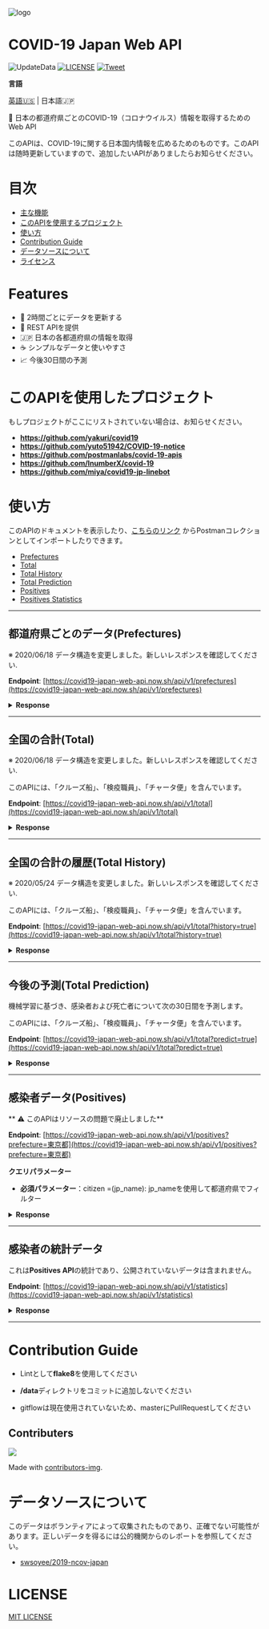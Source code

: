 ![logo](https://github.com/ryo-ma/covid19-japan-web-api/blob/master/.github/logo_img.png)

# COVID-19 Japan Web API
![UpdateData](https://github.com/ryo-ma/covid19-japan-web-api/workflows/UpdateData/badge.svg)
[![LICENSE](https://img.shields.io/github/license/ryo-ma/covid19-japan-web-api?color=blue)](./LICENSE)
[![Tweet](https://img.shields.io/twitter/url?style=social&url=https%3A%2F%2Fgithub.com%2Fryo-ma%2Fcovid19-japan-web-api)](https://twitter.com/intent/tweet?text=日本のコロナウイルス(COVID-19)情報を取得できるWebAPI&url=https%3A%2F%2Fgithub.com%2Fryo-ma%2Fcovid19-japan-web-api)

**言語**

[英語🇺🇸](./README.md) | 日本語🇯🇵



<!-- 🦠 Web API to get COVID-19(coronavirus) information of each prefecture in Japan -->
🦠 日本の都道府県ごとのCOVID-19（コロナウイルス）情報を取得するためのWeb API

<!-- I created this API to help disseminate about the Japanese COVID-19 information. I am updating this API from time to time, so if you have an API you want to add, please let me know! -->
このAPIは、COVID-19に関する日本国内情報を広めるためのものです。このAPIは随時更新していますので、追加したいAPIがありましたらお知らせください。


<!-- # Table of Contents -->
# 目次

- [主な機能](#features)
- [このAPIを使用するプロジェクト](#project-using-this-api)
- [使い方](#usage)
- [Contribution Guide](#contribution-guide)
- [データソースについて](#data-sources)
- [ライセンス](#license)

# Features

* 🔁 2時間ごとにデータを更新する
* 🚀 REST APIを提供
* 🇯🇵 日本の各都道府県の情報を取得
* ☕️ シンプルなデータと使いやすさ
* 📈 今後30日間の予測


<!-- # Project using this API -->
# このAPIを使用したプロジェクト

<!-- If your project is not listed here, let us know! -->
もしプロジェクトがここにリストされていない場合は、お知らせください。

* **https://github.com/yakuri/covid19**
* **https://github.com/yuto51942/COVID-19-notice**
* **https://github.com/postmanlabs/covid-19-apis**
* **https://github.com/InumberX/covid-19**
* **https://github.com/miya/covid19-jp-linebot**

<!-- # Usage -->
#  使い方

<!-- You can see the documentation of this API and/or import it as a Postman collection [using this link](https://documenter.getpostman.com/view/9215231/SzYaWe6h?version=latest). -->

このAPIのドキュメントを表示したり、[こちらのリンク](https://documenter.getpostman.com/view/9215231/SzYaWe6h?version=latest) からPostmanコレクションとしてインポートしたりできます。

* [Prefectures](#prefectures)
* [Total](#total)
* [Total History](#total-history)
* [Total Prediction](#total-prediction)
* [Positives](#positives)
* [Positives Statistics](#positives-statistics)

---

<!-- ## Prefectures -->
## 都道府県ごとのデータ(Prefectures)

※ 2020/06/18 データ構造を変更しました。新しいレスポンスを確認してください.

**Endpoint**: [https://covid19-japan-web-api.now.sh/api/v1/prefectures](https://covid19-japan-web-api.now.sh/api/v1/prefectures)

<details>
<summary><b>Response</b></summary>

```json
[
  {
    "id": 1,
    "name_ja": "北海道",
    "name_en": "Hokkaido",
    "lat": 43.46722222,
    "lng": 142.8277778,
    "population": 5248552,
    "last_updated": {
      "cases_date": 20200617,
      "deaths_date": 20200617,
      "pcr_date": 20200617,
      "hospitalize_date": 20200617,
      "severe_date": 20200617,
      "discharge_date": 20200617,
      "symptom_confirming_date": 20200617
    },
    "cases": 1176,
    "deaths": 91,
    "pcr": 17875,
    "hospitalize": 126,
    "severe": 10,
    "discharge": 959,
    "symptom_confirming": 0
  },
...
```

</details>

---

<!-- ## Total -->
## 全国の合計(Total)

※ 2020/06/18 データ構造を変更しました。新しいレスポンスを確認してください.

<!-- This API includes FLIGHT data and SHIPMENT data. -->
このAPIには、「クルーズ船」、「検疫職員」、「チャータ便」を含んでいます。

**Endpoint**: [https://covid19-japan-web-api.now.sh/api/v1/total](https://covid19-japan-web-api.now.sh/api/v1/total)

<details>
<summary><b>Response</b></summary>

```json
{
  "date": 20200523,
  "pcr": 272095,
  "hospitalize": 2450,
  "positive": 17248,
  "severe": 178,
  "discharge": 13895,
  "death": 821,
  "symptom_confirming": 40
}
```

</details>

---

<!-- ## Total History -->
## 全国の合計の履歴(Total History)

※ 2020/05/24 データ構造を変更しました。新しいレスポンスを確認してください.

<!-- This API includes FLIGHT data and SHIPMENT data. -->
このAPIには、「クルーズ船」、「検疫職員」、「チャータ便」を含んでいます。

**Endpoint**: [https://covid19-japan-web-api.now.sh/api/v1/total?history=true](https://covid19-japan-web-api.now.sh/api/v1/total?history=true)

<details>
<summary><b>Response</b></summary>

```json
...
  {
    "date": 20200521,
    "pcr": 265190,
    "hospitalize": 2917,
    "positive": 17136,
    "severe": 199,
    "discharge": 13323,
    "death": 790,
    "symptomConfirming": 64
  },
  {
    "date": 20200522,
    "pcr": 269120,
    "hospitalize": 2652,
    "positive": 17225,
    "severe": 180,
    "discharge": 13656,
    "death": 809,
    "symptomConfirming": 66
  },
  {
    "date": 20200523,
    "pcr": 272095,
    "hospitalize": 2450,
    "positive": 17248,
    "severe": 178,
    "discharge": 13895,
    "death": 821,
    "symptomConfirming": 40
  }
]
```

</details>

---

<!-- ## Total Prediction -->
## 今後の予測(Total Prediction)

<!--Predict  for the next 30 days about the positive total and the death total.-->
機械学習に基づき、感染者および死亡者について次の30日間を予測します。

<!-- This API includes the FLIGHT data and the SHIPMENT data. -->
このAPIには、「クルーズ船」、「検疫職員」、「チャータ便」を含んでいます。

**Endpoint**: [https://covid19-japan-web-api.now.sh/api/v1/total?predict=true](https://covid19-japan-web-api.now.sh/api/v1/total?predict=true)

<details>
<summary><b>Response</b></summary>

```json
[
  {
    "date": 20200413,
    "positive": 6960.103502394343,
    "death": 102.8839324261669
  },
  {
    "date": 20200414,
    "positive": 7652.287257933034,
    "death": 107.84568822992809
  },
  {
    "date": 20200415,
    "positive": 8413.308833378682,
    "death": 113.04673329952118
  },
  {
    "date": 20200416,
    "positive": 9250.01416438296,
    "death": 118.49860777416443
  },
  {
    "date": 20200417,
    "positive": 10169.930016336322,
    "death": 124.21340833627379
  },
  {
    "date": 20200418,
    "positive": 11181.33169302858,
    "death": 130.2038150517223
  },
  {
    "date": 20200419,
    "positive": 12293.317478949984,
    "death": 136.4831195045177
  },
  {
    "date": 20200420,
    "positive": 13515.89048489476,
    "death": 143.06525428832322
  },
...
```

</details>

---

<!-- ## Positives -->
## 感染者データ(Positives)

** ⚠️ このAPIはリソースの問題で廃止しました**

**Endpoint**: [https://covid19-japan-web-api.now.sh/api/v1/positives?prefecture=東京都](https://covid19-japan-web-api.now.sh/api/v1/positives?prefecture=東京都)

<!-- **Query parameter** -->
**クエリパラメーター**

<!-- * **required**: prefecture=(jp_name) : Filter by prefecture using jp_name -->
* **必須パラメーター**：citizen =(jp_name): jp_nameを使用して都道府県でフィルター

<details>
<summary><b>Response</b></summary>

```json
[
  {
    "code": "",
    "announcement_date": "2020-01-24",
    "src": "https://www.metro.tokyo.lg.jp/tosei/hodohappyo/press/2020/01/24/20.html",
    "prefecture": "東京都",
    "residence_prefecture": "国外（武漢市）",
    "age": "40代",
    "gender": "男性",
    "attribute": "",
    "prefecture_number": "東京都1",
    "travel_or_contact": "渡航歴",
    "detail": "中国（武漢）",
    "id": "ID130001",
    "diagnosis_date": "",
    "onset": "2020/01/14",
    "symptom": "1",
    "death_or_discharge_date": "",
    "comment": "",
    "outcome": "1",
    "outcome_src": "https://i.imgur.com/P185t7C.jpg"
  },
  {
    "code": "",
    "announcement_date": "2020-01-25",
    "src": "https://www.metro.tokyo.lg.jp/tosei/hodohappyo/press/2020/01/27/24.html",
    "prefecture": "東京都",
    "residence_prefecture": "国外（武漢市）",
    "age": "30代",
    "gender": "女性",
    "attribute": "",
    "prefecture_number": "東京都2",
    "travel_or_contact": "渡航歴",
    "detail": "中国（武漢）",
    "id": "ID130002",
    "diagnosis_date": "",
    "onset": "2020/01/21",
    "symptom": "1",
    "death_or_discharge_date": "",
    "comment": "",
    "outcome": "1",
    "outcome_src": "https://i.imgur.com/P185t7C.jpg"
  },
...
```

</details>

---

<!-- ## Positives Statistics -->
## 感染者の統計データ
<!-- This is a statistic of the **positives API** and does not include data that is not publicly available. -->
これは**Positives API**の統計であり、公開されていないデータは含まれません。

**Endpoint**: [https://covid19-japan-web-api.now.sh/api/v1/statistics](https://covid19-japan-web-api.now.sh/api/v1/statistics)

<details>
<summary><b>Response</b></summary>

```json
[
  {
    "name_ja": "北海道",
    "name_en": "Hokkaido",
    "total_count": 239,
    "male": {
      "count": 137,
      "generations_count": {
        "00s": 6,
        "10s": 1,
        "20s": 5,
        "30s": 8,
        "40s": 19,
        "50s": 35,
        "60s": 27,
        "70s": 19,
        "80s": 14,
        "90s": 2,
        "100s": 0,
        "unknown": 1
      }
    },
    "female": {
      "count": 100,
      "generations_count": {
        "00s": 1,
        "10s": 1,
        "20s": 14,
        "30s": 10,
        "40s": 12,
        "50s": 17,
        "60s": 15,
        "70s": 16,
        "80s": 8,
        "90s": 4,
        "100s": 0,
        "unknown": 2
      }
    },
    "unknown_gender": {
      "count": 2,
      "generations_count": {
        "00s": 0,
        "10s": 0,
        "20s": 0,
        "30s": 0,
        "40s": 0,
        "50s": 0,
        "60s": 0,
        "70s": 0,
        "80s": 0,
        "90s": 0,
        "100s": 0,
        "unknown": 2
      }
    }
  },
...
```

</details>

---

# Contribution Guide
<!-- * Please use **flake8** as Lint -->
* Lintとして**flake8**を使用してください
<!-- * Please don't add **/data** directory to your commit -->
* **/data**ディレクトリをコミットに追加しないでください
<!-- * Please PullRequest to master because gitflow is not currently used -->
* gitflowは現在使用されていないため、masterにPullRequestしてください

## Contributers
<a href="https://github.com/ryo-ma/covid19-japan-web-api/graphs/contributors">
  <img src="https://contributors-img.web.app/image?repo=ryo-ma/covid19-japan-web-api" />
</a>

Made with [contributors-img](https://contributors-img.web.app).

# データソースについて
<!-- This data was collected by volunteers and may be incorrect. Please refer to the reports of public organizations correctly. -->
このデータはボランティアによって収集されたものであり、正確でない可能性があります。正しいデータを得るには公的機関からのレポートを参照してください。

* [swsoyee/2019-ncov-japan](https://github.com/swsoyee/2019-ncov-japan)

# LICENSE
[MIT LICENSE](./LICENSE)
